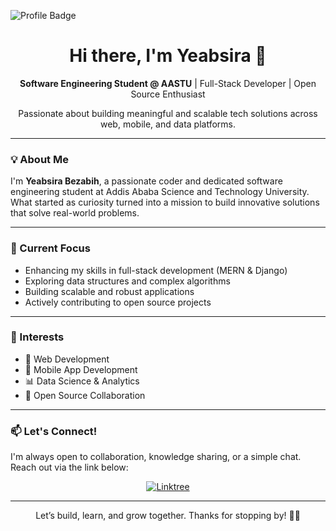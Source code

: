 ![Profile Badge](https://img.shields.io/badge/Profile-Active-brightgreen)

<div align="center">
  <h1>Hi there, I'm Yeabsira 👋</h1>
  <p><strong>Software Engineering Student @ AASTU</strong> | Full-Stack Developer | Open Source Enthusiast</p>
  <p>Passionate about building meaningful and scalable tech solutions across web, mobile, and data platforms.</p>
</div>

---

### 💡 About Me
I'm <strong>Yeabsira Bezabih</strong>, a passionate coder and dedicated software engineering student at Addis Ababa Science and Technology University. What started as curiosity turned into a mission to build innovative solutions that solve real-world problems.

---

### 🔭 Current Focus
- Enhancing my skills in full-stack development (MERN & Django)
- Exploring data structures and complex algorithms
- Building scalable and robust applications
- Actively contributing to open source projects

---

### 🌱 Interests
- 🚀 Web Development  
- 📱 Mobile App Development  
- 📊 Data Science & Analytics  
- 🤝 Open Source Collaboration

---

### 📫 Let's Connect!
I'm always open to collaboration, knowledge sharing, or a simple chat. Reach out via the link below:

<div align="center">
  <a href="https://linktr.ee/YeabsiraBezabih">
    <img src="https://img.shields.io/badge/Linktree-%23000000.svg?style=for-the-badge&logo=linktree&logoColor=white" alt="Linktree">
  </a>
</div>

---

<div align="center">
  <p>Let’s build, learn, and grow together. Thanks for stopping by! 👨‍💻</p>
</div>
